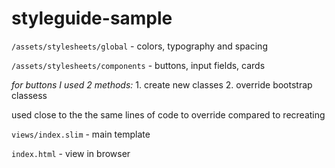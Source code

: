 # styleguide-sample

`/assets/stylesheets/global` - colors, typography and spacing

`/assets/stylesheets/components` - buttons, input fields, cards

  *for buttons I used 2 methods:*
    1. create new classes
    2. override bootstrap classess
    
  used close to the the same lines of code to override compared to recreating


`views/index.slim` - main template

`index.html` - view in browser
